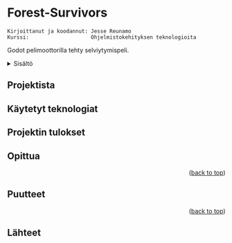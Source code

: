 <a name="readme-top"></a>
# Forest-Survivors

    Kirjoittanut ja koodannut: Jesse Reunamo
    Kurssi:                    Ohjelmistokehityksen teknologioita 
    
Godot pelimoottorilla tehty selviytymispeli. 

<details>
  <summary>Sisältö</summary>
  <ol>
    <li><a href="#projektista">Projektista</a></li>
    <li><a href="#käytetyt-teknologiat">Käytetyt teknologiat</a></li>
    <li>
      <a href="#projektin-tulokset">Projektin tulokset</a>
    </li>
    <li><a href="#opittua">Opittua</a></li>
    <li><a href="#puutteet">Puutteet/a></li>    
    <li><a href="#lähteet">Lähteet</a></li>
  </ol>
</details>

## Projektista


## Käytetyt teknologiat



## Projektin tulokset



## Opittua


 <p align="right">(<a href="#readme-top">back to top</a>)</p>

## Puutteet

<p align="right">(<a href="#readme-top">back to top</a>)</p>


## Lähteet
